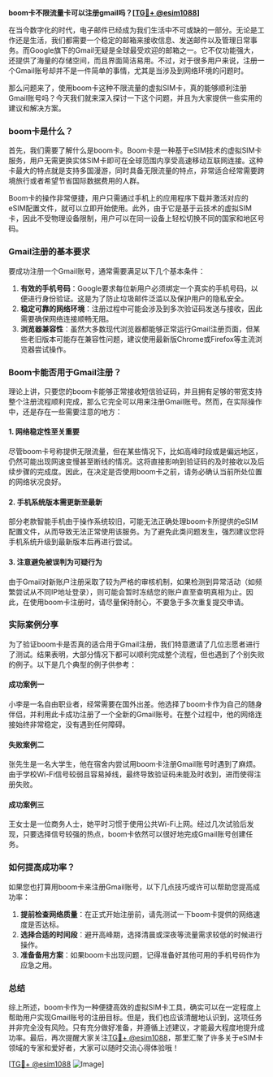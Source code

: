 **boom卡不限流量卡可以注册gmail吗？[[TG💪+ @esim1088](https://t.me/s/esim1088)]**

在当今数字化的时代，电子邮件已经成为我们生活中不可或缺的一部分。无论是工作还是生活，我们都需要一个稳定的邮箱来接收信息、发送邮件以及管理日常事务。而Google旗下的Gmail无疑是全球最受欢迎的邮箱之一。它不仅功能强大，还提供了海量的存储空间，而且界面简洁易用。不过，对于很多用户来说，注册一个Gmail账号却并不是一件简单的事情，尤其是当涉及到网络环境的问题时。

那么问题来了，使用boom卡这种不限流量的虚拟SIM卡，真的能够顺利注册Gmail账号吗？今天我们就来深入探讨一下这个问题，并且为大家提供一些实用的建议和解决方案。

### boom卡是什么？

首先，我们需要了解什么是boom卡。Boom卡是一种基于eSIM技术的虚拟SIM卡服务，用户无需更换实体SIM卡即可在全球范围内享受高速移动互联网连接。这种卡最大的特点就是支持多国漫游，同时具备无限流量的特点，非常适合经常需要跨境旅行或者希望节省国际数据费用的人群。

Boom卡的操作非常便捷，用户只需通过手机上的应用程序下载并激活对应的eSIM配置文件，就可以立即开始使用。此外，由于它是基于云技术的虚拟SIM卡，因此不受物理设备限制，用户可以在同一设备上轻松切换不同的国家和地区号码。

### Gmail注册的基本要求

要成功注册一个Gmail账号，通常需要满足以下几个基本条件：

1. **有效的手机号码**：Google要求每位新用户必须绑定一个真实的手机号码，以便进行身份验证。这是为了防止垃圾邮件泛滥以及保护用户的隐私安全。
2. **稳定可靠的网络环境**：注册过程中可能会涉及到多次验证码发送与接收，因此需要确保网络连接顺畅无阻。
3. **浏览器兼容性**：虽然大多数现代浏览器都能够正常运行Gmail注册页面，但某些老旧版本可能存在兼容性问题，建议使用最新版Chrome或Firefox等主流浏览器尝试操作。

### Boom卡能否用于Gmail注册？

理论上讲，只要您的boom卡能够正常接收短信验证码，并且拥有足够的带宽支持整个注册流程顺利完成，那么它完全可以用来注册Gmail账号。然而，在实际操作中，还是存在一些需要注意的地方：

#### 1. 网络稳定性至关重要
尽管boom卡号称提供无限流量，但在某些情况下，比如高峰时段或是偏远地区，仍然可能出现网速变慢甚至断线的情况。这将直接影响到验证码的及时接收以及后续步骤的完成度。因此，在决定是否使用boom卡之前，请务必确认当前所处位置的网络状况良好。

#### 2. 手机系统版本需更新至最新
部分老款智能手机由于操作系统较旧，可能无法正确处理boom卡所提供的eSIM配置文件，从而导致无法正常使用该服务。为了避免此类问题发生，强烈建议您将手机系统升级到最新版本后再进行尝试。

#### 3. 注意避免被误判为可疑行为
由于Gmail对新账户注册采取了较为严格的审核机制，如果检测到异常活动（如频繁尝试从不同IP地址登录），则可能会暂时冻结您的账户直至查明真相为止。因此，在使用boom卡注册时，请尽量保持耐心，不要急于多次重复提交申请。

### 实际案例分享

为了验证boom卡是否真的适合用于Gmail注册，我们特意邀请了几位志愿者进行了测试。结果表明，大部分情况下都可以顺利完成整个流程，但也遇到了个别失败的例子。以下是几个典型的例子供参考：

#### 成功案例一
小李是一名自由职业者，经常需要在国外出差。他选择了boom卡作为自己的随身伴侣，并利用此卡成功注册了一个全新的Gmail账号。在整个过程中，他的网络连接始终非常稳定，没有遇到任何障碍。

#### 失败案例二
张先生是一名大学生，他在宿舍内尝试用boom卡注册Gmail账号时遇到了麻烦。由于学校Wi-Fi信号较弱且容易掉线，最终导致验证码未能及时收到，进而使得注册失败。

#### 成功案例三
王女士是一位商务人士，她平时习惯于使用公共Wi-Fi上网。经过几次试验后发现，只要选择信号较强的热点，boom卡依然可以很好地完成Gmail账号创建任务。

### 如何提高成功率？

如果您也打算用boom卡来注册Gmail账号，以下几点技巧或许可以帮助您提高成功率：

1. **提前检查网络质量**：在正式开始注册前，请先测试一下boom卡提供的网络速度是否达标。
2. **选择合适的时间段**：避开高峰期，选择清晨或深夜等流量需求较低的时候进行操作。
3. **准备备用方案**：如果boom卡出现问题，记得准备好其他可用的手机号码作为应急之用。

### 总结

综上所述，boom卡作为一种便捷高效的虚拟SIM卡工具，确实可以在一定程度上帮助用户实现Gmail账号的注册目标。但是，我们也应该清醒地认识到，这项任务并非完全没有风险。只有充分做好准备，并遵循上述建议，才能最大程度地提升成功率。最后，再次提醒大家关注[TG💪+ @esim1088](https://t.me/s/esim1088)，那里汇聚了许多关于eSIM卡领域的专家和爱好者，大家可以随时交流心得体验哦！

[[TG💪+ @esim1088](https://t.me/s/esim1088) ![Image](https://i.postimg.cc/4NQfJmqS/Snipaste-2025-05-13-00-14-12.png)]